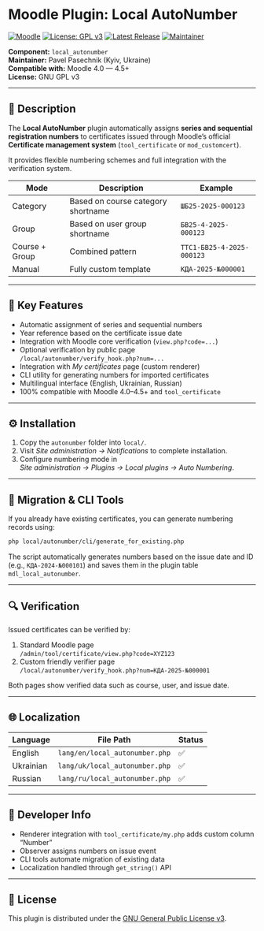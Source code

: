 # Moodle Plugin: Local AutoNumber

[![Moodle](https://img.shields.io/badge/Moodle-4.0--4.5-orange?logo=moodle&style=flat-square)](https://moodle.org/plugins/local_autonumber)
[![License: GPL v3](https://img.shields.io/badge/License-GPLv3-blue.svg?style=flat-square)](https://www.gnu.org/licenses/gpl-3.0)
[![Latest Release](https://img.shields.io/github/v/release/pavel-pasechnik/autonumber?label=Download&style=flat-square)](https://github.com/pavel-pasechnik/autonumber/releases/latest)
[![Maintainer](https://img.shields.io/badge/Maintainer-Pavel%20Pasechnik-blue?style=flat-square)](https://github.com/pavel-pasechnik)

**Component:** `local_autonumber`  
**Maintainer:** Pavel Pasechnik (Kyiv, Ukraine)  
**Compatible with:** Moodle 4.0 — 4.5+  
**License:** GNU GPL v3

---

## 📖 Description

The **Local AutoNumber** plugin automatically assigns **series and sequential registration numbers** to certificates issued through Moodle’s official **Certificate management system** (`tool_certificate` or `mod_customcert`).

It provides flexible numbering schemes and full integration with the verification system.

| Mode           | Description                        | Example                   |
| -------------- | ---------------------------------- | ------------------------- |
| Category       | Based on course category shortname | `ШБ25-2025-000123`        |
| Group          | Based on user group shortname      | `БВ25-4-2025-000123`      |
| Course + Group | Combined pattern                   | `TTC1-БВ25-4-2025-000123` |
| Manual         | Fully custom template              | `КДА-2025-№000001`        |

---

## 🧩 Key Features

- Automatic assignment of series and sequential numbers
- Year reference based on the certificate issue date
- Integration with Moodle core verification (`view.php?code=...`)
- Optional verification by public page `/local/autonumber/verify_hook.php?num=...`
- Integration with _My certificates_ page (custom renderer)
- CLI utility for generating numbers for imported certificates
- Multilingual interface (English, Ukrainian, Russian)
- 100% compatible with Moodle 4.0–4.5+ and `tool_certificate`

---

## ⚙️ Installation

1. Copy the `autonumber` folder into `local/`.
2. Visit _Site administration → Notifications_ to complete installation.
3. Configure numbering mode in  
   _Site administration → Plugins → Local plugins → Auto Numbering_.

---

## 🧰 Migration & CLI Tools

If you already have existing certificates, you can generate numbering records using:

```bash
php local/autonumber/cli/generate_for_existing.php
```

The script automatically generates numbers based on the issue date and ID  
(e.g., `КДА-2024-№000101`) and saves them in the plugin table `mdl_local_autonumber`.

---

## 🔍 Verification

Issued certificates can be verified by:

1. Standard Moodle page  
   `/admin/tool/certificate/view.php?code=XYZ123`
2. Custom friendly verifier page  
   `/local/autonumber/verify_hook.php?num=КДА-2025-№000001`

Both pages show verified data such as course, user, and issue date.

---

## 🌐 Localization

| Language  | File Path                      | Status |
| --------- | ------------------------------ | ------ |
| English   | `lang/en/local_autonumber.php` | ✅     |
| Ukrainian | `lang/uk/local_autonumber.php` | ✅     |
| Russian   | `lang/ru/local_autonumber.php` | ✅     |

---

## 🧩 Developer Info

- Renderer integration with `tool_certificate/my.php` adds custom column “Number”
- Observer assigns numbers on issue event
- CLI tools automate migration of existing data
- Localization handled through `get_string()` API

---

## 📜 License

This plugin is distributed under the [GNU General Public License v3](https://www.gnu.org/licenses/gpl-3.0.html).
